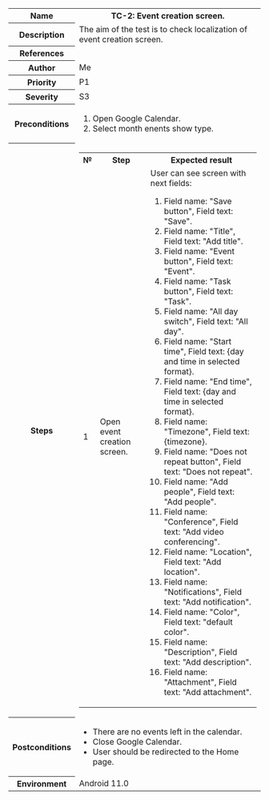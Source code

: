 <table>
  <tr>
    <th>Name</th><th>TC-2: Event creation screen.</th>
  </tr>
  <tr>
    <th>Description</th>
    <td>The aim of the test is to check localization of event creation screen.</td>
  </tr>
  <tr>
    <th>References</th>
    <td></td>
  </tr>
  <tr>
    <th>Author</th>
    <td>Me</td>
  </tr>
  <tr>
    <th>Priority</th>
    <td>P1</td>
  </tr>
  <tr>
    <th>Severity</th>
    <td>S3</td>
  </tr>
  <tr>
    <th>Preconditions</th>
    <td>
      <ol>
        <li>Open Google Calendar.</li>
        <li>Select month enents show type.</li>
      </ol>
    </td>
  </tr>
  <tr>
    <th>Steps</th>
    <td>
      <table>
        <tr>
          <th>№</th>
          <th>Step</th>
          <th>Expected result</th>
        </tr>
        <tr>
          <td>1</td>
          <td>Open event creation screen.</td>
          <td>
            User can see screen with next fields:
            <ol>
              <li>Field name: "Save button", Field text: "Save".</li>
              <li>Field name: "Title", Field text: "Add title".</li>
              <li>Field name: "Event button", Field text: "Event".</li>
              <li>Field name: "Task button", Field text: "Task".</li>
              <li>Field name: "All day switch", Field text: "All day".</li>
              <li>Field name: "Start time", Field text: {day and time in selected format}.</li>
              <li>Field name: "End time", Field text: {day and time in selected format}.</li>
              <li>Field name: "Timezone", Field text: {timezone}.</li>
              <li>Field name: "Does not repeat button", Field text: "Does not repeat".</li>
              <li>Field name: "Add people", Field text: "Add people".</li>
              <li>Field name: "Conference", Field text: "Add video conferencing".</li>
              <li>Field name: "Location", Field text: "Add location".</li>
              <li>Field name: "Notifications", Field text: "Add notification".</li>
              <li>Field name: "Color", Field text: "default color".</li>
              <li>Field name: "Description", Field text: "Add description".</li>
              <li>Field name: "Attachment", Field text: "Add attachment".</li>
            </ol>
          </td>
        </tr>
      </table>
    </td>
  </tr>
  <tr>
    <th>Postconditions</th>
    <td>
      <ul>
        <li>There are no events left in the calendar.</li>
        <li>Close Google Calendar.</li>
        <li>User should be redirected to the Home page.</li>
      </ul>
    </td>
  </tr>
  <tr>
    <th>Environment</th>
    <td>Android 11.0</td>
  </tr>
</table>
